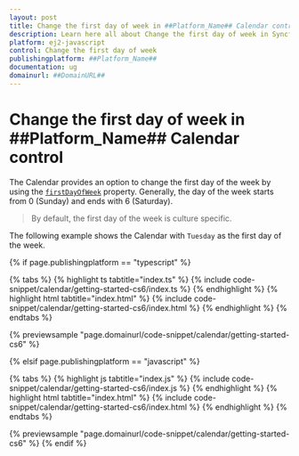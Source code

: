 ```yaml
---
layout: post
title: Change the first day of week in ##Platform_Name## Calendar control | Syncfusion
description: Learn here all about Change the first day of week in Syncfusion ##Platform_Name## Calendar control of Syncfusion Essential JS 2 and more.
platform: ej2-javascript
control: Change the first day of week 
publishingplatform: ##Platform_Name##
documentation: ug
domainurl: ##DomainURL##
---
```


# Change the first day of week in ##Platform_Name## Calendar control

The Calendar provides an option to change the first day of the week by using the [`firstDayOfWeek`](https://helpej2.syncfusion.com/documentation/api/calendar/#firstdayofweek) property. Generally, the day of the week starts from 0 (Sunday) and ends with 6 (Saturday).

> By default, the first day of the week is culture specific.

The following example shows the Calendar with `Tuesday` as the first day of the week.

{% if page.publishingplatform == "typescript" %}

 {% tabs %}
{% highlight ts tabtitle="index.ts" %}
{% include code-snippet/calendar/getting-started-cs6/index.ts %}
{% endhighlight %}
{% highlight html tabtitle="index.html" %}
{% include code-snippet/calendar/getting-started-cs6/index.html %}
{% endhighlight %}
{% endtabs %}
        
{% previewsample "page.domainurl/code-snippet/calendar/getting-started-cs6" %}

{% elsif page.publishingplatform == "javascript" %}

{% tabs %}
{% highlight js tabtitle="index.js" %}
{% include code-snippet/calendar/getting-started-cs6/index.js %}
{% endhighlight %}
{% highlight html tabtitle="index.html" %}
{% include code-snippet/calendar/getting-started-cs6/index.html %}
{% endhighlight %}
{% endtabs %}

{% previewsample "page.domainurl/code-snippet/calendar/getting-started-cs6" %}
{% endif %}
